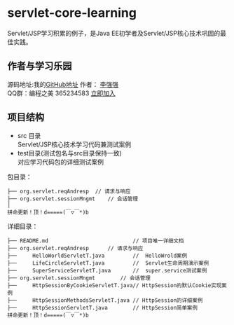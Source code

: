 # servlet-core-learning
Servlet/JSP学习积累的例子，是Java EE初学者及Servlet/JSP核心技术巩固的最佳实践。

## 作者与学习乐园
源码地址:我的[GitHub地址](https://github.com/JeffLi1993 "GitHub")
作者： [李强强](http://www.bysocket.com/ "李强强")<br>
QQ群：编程之美 365234583 [立即加入](http://jq.qq.com/?_wv=1027&k=Sx4s4U "编程之美")

## 项目结构
- src 目录<br>
Servlet/JSP核心技术学习代码兼测试案例<br>
- test目录(测试包名与src目录保持一致)<br>
对应学习代码包的详细测试案例<br>

包目录：

	├── org.servlet.reqAndresp	// 请求与响应
	├── org.servlet.sessionMngmt	// 会话管理
	│
	拼命更新！顶！d=====(￣▽￣*)b

详细目录：

	├── README.md							// 项目唯一详细文档
	├── org.servlet.reqAndresp		// 请求与响应
	├── 	HelloWorldServletT.java			// 	HelloWrold案例
	├── 	LifeCircleServletT.java			// 	Servlet生命周期演示案例
	├── 	SuperServiceServletT.java		// 	super.service测试案例
	├── org.servlet.sessionMngmt		// 会话管理
	├── 	HttpSessionByCookieServletT.java// HttpSession的默认Cookie实现案例
	├── 	HttpSessionMethodsServletT.java	// HttpSession的详细案例
	├── 	HttpSessionServletT.java		// HttpSession简单案例
	拼命更新！顶！d=====(￣▽￣*)b



